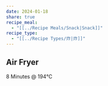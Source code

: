 ```yaml
---
date: 2024-01-18
share: true
recipe_meal:
  - "[[../Recipe Meals/Snack|Snack]]"
recipe_type:
  - "[[../Recipe Types/炸|炸]]"
---
```

## Air Fryer
8 Minutes @ 194℃
